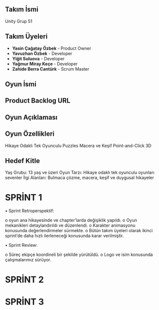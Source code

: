 ## Takım İsmi
Unity Grup 51
## Takım Üyeleri
- __Yasin Çağatay Özbek__ - Product Owner
- __Yavuzhan Özbek__ - Developer
- __Yiğit Suluova__ - Developer
- __Yağmur Miray Keçe__ - Developer
- __Zahide Berra Cantürk__ - Scrum Master
## Oyun İsmi

## Product Backlog URL

## Oyun Açıklaması

## Oyun Özellikleri
Hikaye Odaklı
Tek Oyunculu
Puzzles
Macera ve Keşif
Point-and-Click
3D 

## Hedef Kitle
Yaş Grubu: 13 yaş ve üzeri
Oyun Tarzı: Hikaye odaklı tek oyunculu oyunları sevenler
İlgi Alanları: Bulmaca çözme, macera, keşif ve duygusal hikayeler

# SPRİNT 1

•	Sprint Retroperspektif:

o	oyun ana hikayesinde ve chapter’larda değişiklik yapıldı.
o	Oyun mekanikleri detaylandırıldı ve düzenlendi.
o	Karakter animasyonu konusunda değerlendirmeler sürmekte.
o	Bütün takım üyeleri olarak ikinci sprint’de daha hızlı ilerleneceği konusunda karar verilmiştir.

•	Sprint Review:

o	Süreç ekipçe koordineli bir şekilde yürütüldü.
o	Logo ve isim konusunda çalışmalarımız sürüyor.


# SPRİNT 2

# SPRİNT 3
